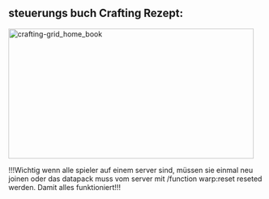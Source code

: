 <h2>steuerungs buch Crafting Rezept:</h2>
<img width="484" height="256" alt="crafting-grid_home_book" src="https://github.com/user-attachments/assets/d805c9d3-659f-400f-b18c-94eac211fce5" />

!!!Wichtig wenn alle spieler auf einem server sind,
müssen sie einmal neu joinen oder das datapack muss vom server mit
/function warp:reset reseted werden. Damit alles funktioniert!!!
